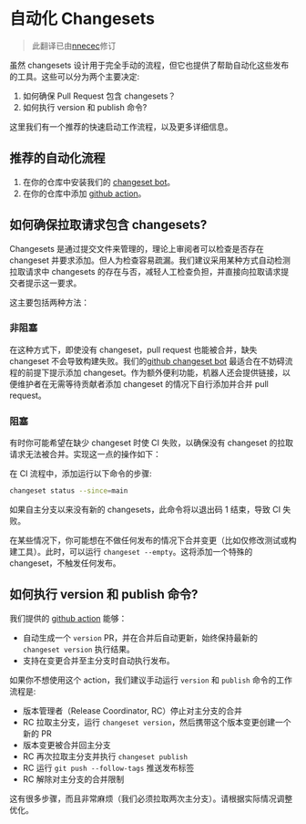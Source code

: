 # 自动化 Changesets

> 此翻译已由[nnecec](https://github.com/nnecec)修订

虽然 changesets 设计用于完全手动的流程，但它也提供了帮助自动化这些发布的工具。这些可以分为两个主要决定:

1. 如何确保 Pull Request 包含 changesets？
2. 如何执行 version 和 publish 命令?

这里我们有一个推荐的快速启动工作流程，以及更多详细信息。

## 推荐的自动化流程

1. 在你的仓库中安装我们的 [changeset bot](https://github.com/apps/changeset-bot)。
2. 在你的仓库中添加 [github action](https://github.com/changesets/action)。

## 如何确保拉取请求包含 changesets?

Changesets 是通过提交文件来管理的，理论上审阅者可以检查是否存在 changeset 并要求添加。但人为检查容易疏漏。我们建议采用某种方式自动检测拉取请求中 changesets 的存在与否，减轻人工检查负担，并直接向拉取请求提交者提示这一要求。

这主要包括两种方法：

### 非阻塞

在这种方式下，即使没有 changeset，pull request 也能被合并，缺失 changeset 不会导致构建失败。我们的[github changeset bot](https://github.com/apps/changeset-bot) 最适合在不妨碍流程的前提下提示添加 changeset。作为额外便利功能，机器人还会提供链接，以便维护者在无需等待贡献者添加 changeset 的情况下自行添加并合并 pull request。

### 阻塞

有时你可能希望在缺少 changeset 时使 CI 失败，以确保没有 changeset 的拉取请求无法被合并。实现这一点的操作如下：

在 CI 流程中，添加运行以下命令的步骤:

```bash
changeset status --since=main
```

如果自主分支以来没有新的 changesets，此命令将以退出码 1 结束，导致 CI 失败。

在某些情况下，你可能想在不做任何发布的情况下合并变更（比如仅修改测试或构建工具）。此时，可以运行 `changeset --empty`。这将添加一个特殊的 changeset，不触发任何发布。

## 如何执行 version 和 publish 命令?

我们提供的 [github action](https://github.com/changesets/action) 能够：

- 自动生成一个 `version` PR，并在合并后自动更新，始终保持最新的 `changeset version` 执行结果。
- 支持在变更合并至主分支时自动执行发布。

如果你不想使用这个 action，我们建议手动运行 `version` 和 `publish` 命令的工作流程是:

- 版本管理者（Release Coordinator, RC）停止对主分支的合并
- RC 拉取主分支，运行 `changeset version`，然后携带这个版本变更创建一个新的 PR
- 版本变更被合并回主分支
- RC 再次拉取主分支并执行 `changeset publish`
- RC 运行 `git push --follow-tags` 推送发布标签
- RC 解除对主分支的合并限制

这有很多步骤，而且非常麻烦（我们必须拉取两次主分支）。请根据实际情况调整优化。
